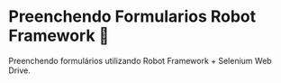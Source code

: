 # Preenchendo Formularios Robot Framework 🤖
Preenchendo formulários utilizando Robot Framework + Selenium Web Drive.
